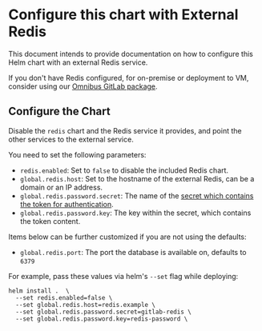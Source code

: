 # Configure this chart with External Redis

This document intends to provide documentation on how to configure this Helm chart with an external Redis service.

If you don't have Redis configured, for on-premise or deployment to VM,
consider using our [Omnibus GitLab package](./external-omnibus-redis.md).

## Configure the Chart

Disable the `redis` chart and the Redis service it provides, and point the other services to the external service.

You need to set the following parameters:
* `redis.enabled`: Set to `false` to disable the included Redis chart.
* `global.redis.host`: Set to the hostname of the external Redis, can be a domain or an IP address.
* `global.redis.password.secret`: The name of the [secret which contains the token for authentication][redis-secret].
* `global.redis.password.key`: The key within the secret, which contains the token content.

Items below can be further customized if you are not using the defaults:
* `global.redis.port`: The port the database is available on, defaults to `6379`

For example, pass these values via helm's `--set` flag while deploying:

```
helm install .  \
  --set redis.enabled=false \
  --set global.redis.host=redis.example \
  --set global.redis.password.secret=gitlab-redis \
  --set global.redis.password.key=redis-password \
```

[redis-secret]: ../../installation/secrets.md#redis-secret
